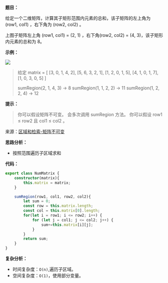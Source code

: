 **题目：**

给定一个二维矩阵，计算其子矩形范围内元素的总和，该子矩阵的左上角为 (row1, col1) ，右下角为 (row2, col2) 。


上图子矩阵左上角 (row1, col1) = (2, 1) ，右下角(row2, col2) = (4, 3)，该子矩形内元素的总和为 8。

**示例：**

![](https://assets.leetcode-cn.com/aliyun-lc-upload/images/304.png)

> 给定 matrix = [
>   [3, 0, 1, 4, 2],
>   [5, 6, 3, 2, 1],
>   [1, 2, 0, 1, 5],
>   [4, 1, 0, 1, 7],
>   [1, 0, 3, 0, 5]
> ]
>
> sumRegion(2, 1, 4, 3) -> 8
> sumRegion(1, 1, 2, 2) -> 11
> sumRegion(1, 2, 2, 4) -> 12

**提示：**

> 你可以假设矩阵不可变。
> 会多次调用 sumRegion 方法。
> 你可以假设 row1 ≤ row2 且 col1 ≤ col2 。

来源：[区域和检索-矩阵不可变](https://leetcode-cn.com/problems/range-sum-query-2d-immutable)


**思路分析：**

- 按照范围遍历子区域求和

**代码：**

```typescript
export class NumMatrix {
    constructor(matrix){
        this.matrix = matrix;
    }

    sumRegion(row1, col1, row2, col2){
        let sum = 0;
        const row = this.matrix.length;
        const col = this.matrix[0].length;
        for(let i = row1; i <= row2; i++) {
            for (let j = col1; j <= col2; j++) {
                sum+=this.matrix[i][j];
            }
        }
        return sum;
    }
}
```

**复杂分析：**

- 时间复杂度：`O(n)`,遍历子区域。
- 空间复杂度：`O(1)`，使用部分变量。